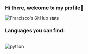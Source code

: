 ### Hi there, welcome to my profile👋
![Francisco's GitHub stats](https://github-readme-stats.vercel.app/api?username=fmatos23&show_icons=true&theme=radical)

### Languages you can find:
<div style="display: inline_block"><br/>
  <img align = "center" alt ="python" src= "![Python](https://img.shields.io/badge/python-3670A0?style=for-the-badge&logo=python&logoColor=ffdd54)" />
</div>
<!--
**fmatos23/fmatos23** is a ✨ _special_ ✨ repository because its `README.md` (this file) appears on your GitHub profile.

Here are some ideas to get you started:

- 🔭 I’m currently working on ...
- 🌱 I’m currently learning ...
- 👯 I’m looking to collaborate on ...
- 🤔 I’m looking for help with ...
- 💬 Ask me about ...
- 📫 How to reach me: ...
- 😄 Pronouns: ...
- ⚡ Fun fact: ...
-->
